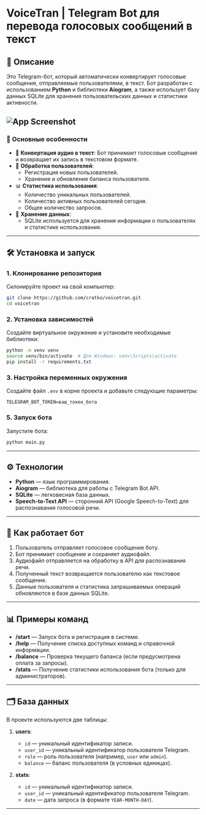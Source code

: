 # VoiceTran | Telegram Bot для перевода голосовых сообщений в текст

## 📖 Описание

Это Telegram-бот, который автоматически конвертирует голосовые сообщения, отправляемые пользователями, в текст. Бот разработан с использованием **Python** и библиотеки **Aiogram**, а также использует базу данных SQLite для хранения пользовательских данных и статистики активности.

![App Screenshot](https://picloud.cc/images/8c3b628c40c96ecd6d09f7ed075bfa52.png)
---

### 🔧 Основные особенности

- 🚀 **Конвертация аудио в текст**: Бот принимает голосовые сообщения и возвращает их запись в текстовом формате.
- 👥 **Обработка пользователей**:
  - Регистрация новых пользователей.
  - Хранение и обновление баланса пользователя.
- 📊 **Статистика использования**:
  - Количество уникальных пользователей.
  - Количество активных пользователей сегодня.
  - Общее количество запросов.
- 💾 **Хранение данных**:
  - SQLite используется для хранения информации о пользователях и статистике использования.

---

## 🛠️ Установка и запуск

### 1. Клонирование репозитория
Склонируйте проект на свой компьютер:
```bash
git clone https://github.com/cratko/voicetran.git
cd voicetran
```

### 2. Установка зависимостей
Создайте виртуальное окружение и установите необходимые библиотеки:
```bash
python -m venv venv
source venv/bin/activate  # Для Windows: venv\Scripts\activate
pip install -r requirements.txt
```

### 3. Настройка переменных окружения
Создайте файл `.env` в корне проекта и добавьте следующие параметры:
```env
TELEGRAM_BOT_TOKEN=ваш_токен_бота
```


### 5. Запуск бота
Запустите бота:
```bash
python main.py
```

---

## ⚙️ Технологии

- **Python** — язык программирования.
- **Aiogram** — библиотека для работы с Telegram Bot API.
- **SQLite** — легковесная база данных.
- **Speech-to-Text API** — сторонний API (Google Speech-to-Text) для распознавания голосовой речи.

---

## 🚀 Как работает бот

1. Пользователь отправляет голосовое сообщение боту.
2. Бот принимает сообщение и сохраняет аудиофайл.
3. Аудиофайл отправляется на обработку в API для распознавания речи.
4. Полученный текст возвращается пользователю как текстовое сообщение.
5. Данные пользователя и статистика запрашиваемых операций обновляются в базе данных SQLite.

---

## 📊 Примеры команд

- **/start** — Запуск бота и регистрация в системе.
- **/help** — Получение списка доступных команд и справочной информации.
- **/balance** — Проверка текущего баланса (если предусмотрена оплата за запросы).
- **/stats** — Получение статистики использования бота (только для администраторов).

---

## 🗂️ База данных

В проекте используются две таблицы:

1. **users**:
   - `id` — уникальный идентификатор записи.
   - `user_id` — уникальный идентификатор пользователя Telegram.
   - `role` — роль пользователя (например, `user` или `admin`).
   - `balance` — баланс пользователя (в условных единицах).

2. **stats**:
   - `id` — уникальный идентификатор записи.
   - `user_id` — уникальный идентификатор пользователя Telegram.
   - `date` — дата запроса (в формате `YEAR-MONTH-DAY`).

---

